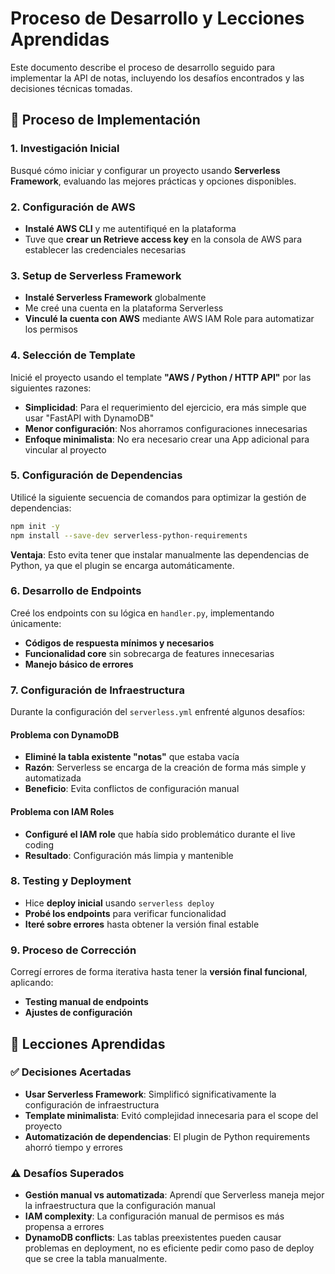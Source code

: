 # Proceso de Desarrollo y Lecciones Aprendidas

Este documento describe el proceso de desarrollo seguido para implementar la API de notas, incluyendo los desafíos encontrados y las decisiones técnicas tomadas.

## 📝 Proceso de Implementación

### 1. Investigación Inicial
Busqué cómo iniciar y configurar un proyecto usando **Serverless Framework**, evaluando las mejores prácticas y opciones disponibles.

### 2. Configuración de AWS
- **Instalé AWS CLI** y me autentifiqué en la plataforma
- Tuve que **crear un Retrieve access key** en la consola de AWS para establecer las credenciales necesarias

### 3. Setup de Serverless Framework
- **Instalé Serverless Framework** globalmente
- Me creé una cuenta en la plataforma Serverless
- **Vinculé la cuenta con AWS** mediante AWS IAM Role para automatizar los permisos

### 4. Selección de Template
Inicié el proyecto usando el template **"AWS / Python / HTTP API"** por las siguientes razones:
- **Simplicidad**: Para el requerimiento del ejercicio, era más simple que usar "FastAPI with DynamoDB"
- **Menor configuración**: Nos ahorramos configuraciones innecesarias
- **Enfoque minimalista**: No era necesario crear una App adicional para vincular al proyecto

### 5. Configuración de Dependencias
Utilicé la siguiente secuencia de comandos para optimizar la gestión de dependencias:

```bash
npm init -y
npm install --save-dev serverless-python-requirements
```

**Ventaja**: Esto evita tener que instalar manualmente las dependencias de Python, ya que el plugin se encarga automáticamente.

### 6. Desarrollo de Endpoints
Creé los endpoints con su lógica en `handler.py`, implementando únicamente:
- **Códigos de respuesta mínimos y necesarios**
- **Funcionalidad core** sin sobrecarga de features innecesarias
- **Manejo básico de errores**

### 7. Configuración de Infraestructura
Durante la configuración del `serverless.yml` enfrenté algunos desafíos:

#### Problema con DynamoDB
- **Eliminé la tabla existente "notas"** que estaba vacía
- **Razón**: Serverless se encarga de la creación de forma más simple y automatizada
- **Beneficio**: Evita conflictos de configuración manual

#### Problema con IAM Roles
- **Configuré el IAM role** que había sido problemático durante el live coding
- **Resultado**: Configuración más limpia y mantenible

### 8. Testing y Deployment
- Hice **deploy inicial** usando `serverless deploy`
- **Probé los endpoints** para verificar funcionalidad
- **Iteré sobre errores** hasta obtener la versión final estable

### 9. Proceso de Corrección
Corregí errores de forma iterativa hasta tener la **versión final funcional**, aplicando:
- **Testing manual de endpoints**
- **Ajustes de configuración**

## 🎯 Lecciones Aprendidas

### ✅ Decisiones Acertadas
- **Usar Serverless Framework**: Simplificó significativamente la configuración de infraestructura
- **Template minimalista**: Evitó complejidad innecesaria para el scope del proyecto
- **Automatización de dependencias**: El plugin de Python requirements ahorró tiempo y errores

### ⚠️ Desafíos Superados
- **Gestión manual vs automatizada**: Aprendí que Serverless maneja mejor la infraestructura que la configuración manual
- **IAM complexity**: La configuración manual de permisos es más propensa a errores
- **DynamoDB conflicts**: Las tablas preexistentes pueden causar problemas en deployment, no es eficiente pedir como paso de deploy que se cree la tabla manualmente.

